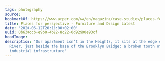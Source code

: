```yaml
---
tags: photography
source:
bookmarkOf: https://www.arper.com/ww/en/magazine/case-studies/places-for-perspective
title: Places for perspective - Furniture and Design Latest
date: '2020-06-12T20:18:00+02:00'
uuid: 0b630ccb-e9b0-4b92-8c22-0d92900e93cf
headImage:
description: 'Our apartment isn’t in the Heights, it sits at the edge of the East
  River, just beside the base of the Brooklyn Bridge: a broken tooth of a nineteenth-century
  industrial infrastructure'
---
```


